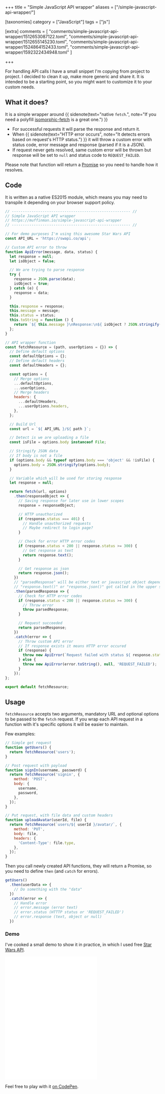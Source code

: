 +++
title = "Simple JavaScript API wrapper"
aliases = ["/simple-javascript-api-wrapper/"]

[taxonomies]
category = ["JavaScript"]
tags = ["js"]

[extra]
comments = [
  "comments/simple-javascript-api-wrapper/1512653087122.toml",
  "comments/simple-javascript-api-wrapper/1512655145230.toml",
  "comments/simple-javascript-api-wrapper/1524864152433.toml",
  "comments/simple-javascript-api-wrapper/1592322434948.toml"
]

+++

For handling API calls I have a small snippet I'm copying from project to project.
I decided to clean it up, make more generic and share it.
It is intended to be a starting point, so you might want to customize it to your custom needs.

## What it does?

It is a simple wrapper around
{{ sidenote(text="native `fetch`.", note="If you need a polyfill [isomorphic-fetch](https://www.npmjs.com/package/isomorphic-fetch) is a great one.") }}

* For successful requests it will parse the response and return it.
* When
  {{ sidenote(text="HTTP error occurs", note="It detects errors based on request's HTTP status.") }}
  it will throw a custom error with status code, error message and
  response (parsed if it is a JSON).
* If request never gets resolved, same custom error will be thrown but
  response will be set to `null` and status code to `REQUEST_FAILED`.

Please note that function will return a [Promise](https://developer.mozilla.org/en-US/docs/Web/JavaScript/Reference/Global_Objects/Promise)
so you need to handle how it resolves.

<!-- more -->

## Code

It is written as a native ES2015 module, which means you may need to
transpile it depending on your browser support policy.

```js
// ------------------------------------------------------ //
// Simple JavaScript API wrapper
// https://muffinman.io/simple-javascript-api-wrapper
// ------------------------------------------------------ //

// For demo purposes I'm using this awesome Star Wars API
const API_URL = 'https://swapi.co/api';

// Custom API error to throw
function ApiError(message, data, status) {
  let response = null;
  let isObject = false;

  // We are trying to parse response
  try {
    response = JSON.parse(data);
    isObject = true;
  } catch (e) {
    response = data;
  }

  this.response = response;
  this.message = message;
  this.status = status;
  this.toString = function () {
    return `${ this.message }\nResponse:\n${ isObject ? JSON.stringify(this.response, null, 2) : this.response }`;
  };
}

// API wrapper function
const fetchResource = (path, userOptions = {}) => {
  // Define default options
  const defaultOptions = {};
  // Define default headers
  const defaultHeaders = {};

  const options = {
    // Merge options
    ...defaultOptions,
    ...userOptions,
    // Merge headers
    headers: {
      ...defaultHeaders,
      ...userOptions.headers,
    },
  };

  // Build Url
  const url = `${ API_URL }/${ path }`;

  // Detect is we are uploading a file
  const isFile = options.body instanceof File;

  // Stringify JSON data
  // If body is not a file
  if (options.body && typeof options.body === 'object' && !isFile) {
    options.body = JSON.stringify(options.body);
  }

  // Variable which will be used for storing response
  let response = null;

  return fetch(url, options)
    .then(responseObject => {
      // Saving response for later use in lower scopes
      response = responseObject;

      // HTTP unauthorized
      if (response.status === 401) {
        // Handle unauthorized requests
        // Maybe redirect to login page?
      }

      // Check for error HTTP error codes
      if (response.status < 200 || response.status >= 300) {
        // Get response as text
        return response.text();
      }

      // Get response as json
      return response.json();
    })
    // "parsedResponse" will be either text or javascript object depending if
    // "response.text()" or "response.json()" got called in the upper scope
    .then(parsedResponse => {
      // Check for HTTP error codes
      if (response.status < 200 || response.status >= 300) {
        // Throw error
        throw parsedResponse;
      }

      // Request succeeded
      return parsedResponse;
    })
    .catch(error => {
      // Throw custom API error
      // If response exists it means HTTP error occured
      if (response) {
        throw new ApiError(`Request failed with status ${ response.status }.`, error, response.status);
      } else {
        throw new ApiError(error.toString(), null, 'REQUEST_FAILED');
      }
    });
};

export default fetchResource;
```

## Usage

`fetchResource` accepts two arguments, mandatory URL and optional options to be passed to the `fetch` request.
If you wrap each API request in a function with it's specific options it will be easier to maintain.

Few examples:

```js
// Simple get request
function getUsers() {
  return fetchResource('users');
}

// Post request with payload
function signIn(username, password) {
  return fetchResource('signin', {
    method: 'POST',
    body: {
      username,
      password,
    },
  });
}

// Put request, with file data and custom headers
function uploadAvatar(userId, file) {
  return fetchResource(`users/${ userId }/avatar/`, {
    method: 'PUT',
    body: file,
    headers: {
      'Content-Type': file.type,
    },
  });
}
```

Then you call newly created API functions,
they will return a Promise, so you need to define `then` (and `catch` for errors).

```js
getUsers()
  .then(userData => {
    // Do something with the "data"
  })
  .catch(error => {
    // Handle error
    // error.message (error text)
    // error.status (HTTTP status or 'REQUEST_FAILED')
    // error.response (text, object or null)
  })
```

### Demo

I've cooked a small demo to show it in practice, in which I used free [Star Wars API](https://swapi.co).

<iframe
height='400px'
scrolling='no'
src='//codepen.io/stanko/embed/preview/LOoPQp/?height=400&theme-id=light&default-tab=result' frameborder='no'
allowtransparency='true'
allowfullscreen='true'>
See the Pen <a href='http://codepen.io/stanko/pen/LOoPQp/'>Simple JavaScript API wrapper demo</a> by Stanko (<a href='http://codepen.io/stanko'>@stanko</a>) on <a href='http://codepen.io'>CodePen</a>.
</iframe>

Feel free to play with it [on CodePen](https://codepen.io/stanko/pen/LOoPQp?editors=0110).
